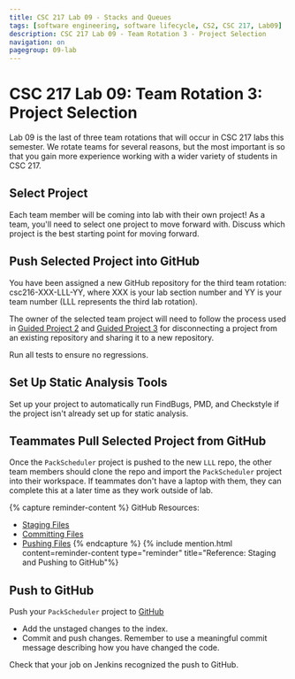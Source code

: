 ```yaml
---
title: CSC 217 Lab 09 - Stacks and Queues
tags: [software engineering, software lifecycle, CS2, CSC 217, Lab09]
description: CSC 217 Lab 09 - Team Rotation 3 - Project Selection
navigation: on
pagegroup: 09-lab
---
```


# CSC 217 Lab 09: Team Rotation 3: Project Selection
Lab 09 is the last of three team rotations that will occur in CSC 217 labs this semester.  We rotate teams for several reasons, but the most important is so that you gain more experience working with a wider variety of students in CSC 217.  


## Select Project
Each team member will be coming into lab with their own project!  As a team, you'll need to select one project to move forward with. Discuss which project is the best starting point for moving forward. 


## Push Selected Project into GitHub
You have been assigned a new GitHub repository for the third team rotation: csc216-XXX-LLL-YY, where XXX is your lab section number and YY is your team number (LLL represents the third lab rotation).  

The owner of the selected team project will need to follow the process used in [Guided Project 2](https://pages.github.ncsu.edu/engr-csc216/guided-projects/gp2/gp2-repo.html) and [Guided Project 3](https://pages.github.ncsu.edu/engr-csc216/guided-projects/gp3/gp3-repo.html) for disconnecting a project from an existing repository and sharing it to a new repository.

Run all tests to ensure no regressions.


## Set Up Static Analysis Tools
Set up your project to automatically run FindBugs, PMD, and Checkstyle if the project isn't already set up for static analysis.


## Teammates Pull Selected Project from GitHub
Once the `PackScheduler` project is pushed to the new `LLL` repo, the other team members should clone the repo and import the `PackScheduler` project into their workspace.  If teammates don't have a laptop with them, they can complete this at a later time as they work outside of lab.

{% capture reminder-content %} 
GitHub Resources:

  * [Staging Files](https://pages.github.ncsu.edu/engr-csc-software-development/practices-tools/git/git-staging)
  * [Committing Files](https://pages.github.ncsu.edu/engr-csc-software-development/practices-tools/git/git-commit)
  * [Pushing Files](https://pages.github.ncsu.edu/engr-csc-software-development/practices-tools/git/git-push)
{% endcapture %} {% include mention.html content=reminder-content type="reminder" title="Reference: Staging and Pushing to GitHub"%}
## Push to GitHub
Push your `PackScheduler` project to [GitHub](https://github.ncsu.edu)

  * Add the unstaged changes to the index.
  * Commit and push changes.  Remember to use a meaningful commit message describing how you have changed the code.  
  
Check that your job on Jenkins recognized the push to GitHub.
